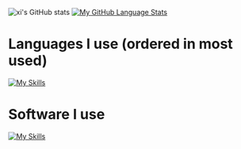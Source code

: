 ![xi's GitHub stats](https://github-readme-stats.vercel.app/api?username=xi-sln&show_icons=true&theme=dark)
[![My GitHub Language Stats](https://github-readme-stats.vercel.app/api/top-langs/?username=xi-sln&langs_count=5&theme=dark)]()  
# Languages I use (ordered in most used)
[![My Skills](https://skillicons.dev/icons?i=cs,py,cpp,js,css,html)](https://skillicons.dev)  
# Software I use
[![My Skills](https://skillicons.dev/icons?i=cmake,vscode,vim,neovim)](https://skillicons.dev)  

